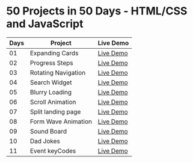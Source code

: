 # 50 Projects in 50 Days - HTML/CSS and JavaScript

| Days | Project             | Live Demo                                                |
| ---- | ------------------- | -------------------------------------------------------- |
| 01   | Expanding Cards     | [Live Demo](https://expending-cards.netlify.app/)        |
| 02   | Progress Steps      | [Live Demo](https://progress-step-js.netlify.app/)       |
| 03   | Rotating Navigation | [Live Demo](https://rotating-navigation-js.netlify.app/) |
| 04   | Search Widget       | [Live Demo](https://search-widget-js.netlify.app/)       |
| 05   | Blurry Loading      | [Live Demo](https://blurry-loading-js.netlify.app/)      |
| 06   | Scroll Animation    | [Live Demo](https://scroll-animation-js.netlify.app/)    |
| 07   | Split landing page  | [Live Demo](https://split-landingpage-js.netlify.app/)   |
| 08   | Form Wave Animation | [Live Demo](https://input-wave-animation.netlify.app/)   |
| 09   | Sound Board         | [Live Demo](https://sounds-board.netlify.app/)           |
| 10   | Dad Jokes           | [Live Demo](https://dad-jokes-js.netlify.app/)           |
| 11   | Event keyCodes      | [Live Demo](https://event-keycodes-js.netlify.app/)      |
